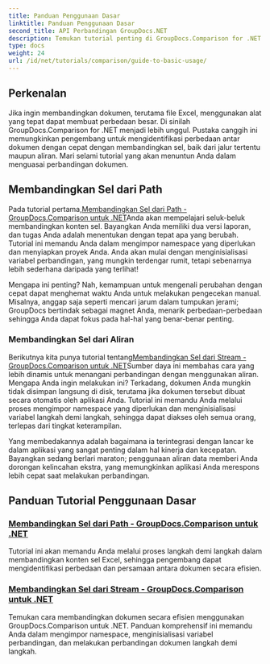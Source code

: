 ```yaml
---
title: Panduan Penggunaan Dasar
linktitle: Panduan Penggunaan Dasar
second_title: API Perbandingan GroupDocs.NET
description: Temukan tutorial penting di GroupDocs.Comparison for .NET untuk perbandingan dokumen yang efisien dan wawasan pengembangan. Pelajari cara membandingkan sel Excel dengan mudah.
type: docs
weight: 24
url: /id/net/tutorials/comparison/guide-to-basic-usage/
---
```

## Perkenalan

Jika ingin membandingkan dokumen, terutama file Excel, menggunakan alat yang tepat dapat membuat perbedaan besar. Di sinilah GroupDocs.Comparison for .NET menjadi lebih unggul. Pustaka canggih ini memungkinkan pengembang untuk mengidentifikasi perbedaan antar dokumen dengan cepat dengan membandingkan sel, baik dari jalur tertentu maupun aliran. Mari selami tutorial yang akan menuntun Anda dalam menguasai perbandingan dokumen.

## Membandingkan Sel dari Path

 Pada tutorial pertama,[Membandingkan Sel dari Path - GroupDocs.Comparison untuk .NET](./comparing-cells-from-path/)Anda akan mempelajari seluk-beluk membandingkan konten sel. Bayangkan Anda memiliki dua versi laporan, dan tugas Anda adalah menentukan dengan tepat apa yang berubah. Tutorial ini memandu Anda dalam mengimpor namespace yang diperlukan dan menyiapkan proyek Anda. Anda akan mulai dengan menginisialisasi variabel perbandingan, yang mungkin terdengar rumit, tetapi sebenarnya lebih sederhana daripada yang terlihat!

Mengapa ini penting? Nah, kemampuan untuk mengenali perubahan dengan cepat dapat menghemat waktu Anda untuk melakukan pengecekan manual. Misalnya, anggap saja seperti mencari jarum dalam tumpukan jerami; GroupDocs bertindak sebagai magnet Anda, menarik perbedaan-perbedaan sehingga Anda dapat fokus pada hal-hal yang benar-benar penting.

### Membandingkan Sel dari Aliran

 Berikutnya kita punya tutorial tentang[Membandingkan Sel dari Stream - GroupDocs.Comparison untuk .NET](./comparing-cells-from-stream/)Sumber daya ini membahas cara yang lebih dinamis untuk menangani perbandingan dengan menggunakan aliran. Mengapa Anda ingin melakukan ini? Terkadang, dokumen Anda mungkin tidak disimpan langsung di disk, terutama jika dokumen tersebut dibuat secara otomatis oleh aplikasi Anda. Tutorial ini memandu Anda melalui proses mengimpor namespace yang diperlukan dan menginisialisasi variabel langkah demi langkah, sehingga dapat diakses oleh semua orang, terlepas dari tingkat keterampilan.

Yang membedakannya adalah bagaimana ia terintegrasi dengan lancar ke dalam aplikasi yang sangat penting dalam hal kinerja dan kecepatan. Bayangkan sedang berlari maraton; penggunaan aliran data memberi Anda dorongan kelincahan ekstra, yang memungkinkan aplikasi Anda merespons lebih cepat saat melakukan perbandingan.

## Panduan Tutorial Penggunaan Dasar
### [Membandingkan Sel dari Path - GroupDocs.Comparison untuk .NET](./comparing-cells-from-path/)
Tutorial ini akan memandu Anda melalui proses langkah demi langkah dalam membandingkan konten sel Excel, sehingga pengembang dapat mengidentifikasi perbedaan dan persamaan antara dokumen secara efisien.
### [Membandingkan Sel dari Stream - GroupDocs.Comparison untuk .NET](./comparing-cells-from-stream/)
Temukan cara membandingkan dokumen secara efisien menggunakan GroupDocs.Comparison untuk .NET. Panduan komprehensif ini memandu Anda dalam mengimpor namespace, menginisialisasi variabel perbandingan, dan melakukan perbandingan dokumen langkah demi langkah.